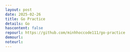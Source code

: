 ```yaml
---
layout: post
date: 2025-02-26
title: Go Practice
details: Go
hascontent: false
repourl: https://github.com/minhhoccode111/go-practice
demourl:
noteurl:
---
```

